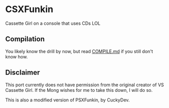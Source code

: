 # CSXFunkin
Cassette Girl on a console that uses CDs LOL

## Compilation
You likely know the drill by now, but read [COMPILE.md](/COMPILE.md) if you still don't know how.

## Disclaimer
This port currently does not have permission from the original creator of VS Cassette Girl. If the Mong wishes for me to take this down, I will do so.

This is also a modified version of PSXFunkin, by CuckyDev.
